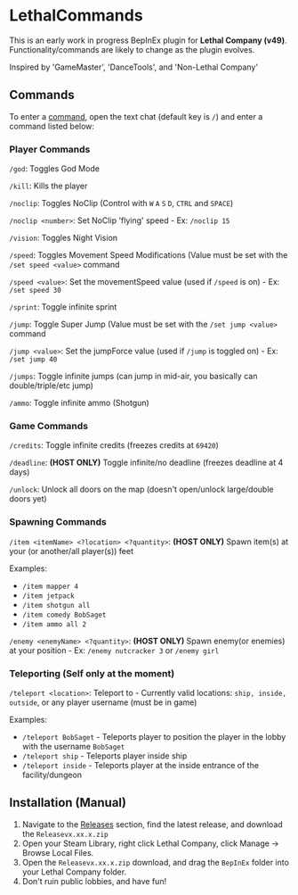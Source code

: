 # LethalCommands

This is an early work in progress BepInEx plugin for **Lethal Company (v49)**. Functionality/commands are likely to change as the plugin evolves.

Inspired by 'GameMaster', 'DanceTools', and 'Non-Lethal Company'

## Commands
To enter a [command](https://refactoring.guru/design-patterns/command), open the text chat (default key is `/`) and enter a command listed below:

### Player Commands

`/god`: Toggles God Mode

`/kill`: Kills the player

`/noclip`: Toggles NoClip (Control with `W` `A` `S` `D`, `CTRL` and `SPACE`)

`/noclip <number>`: Set NoClip 'flying' speed - Ex: `/noclip 15`

`/vision`: Toggles Night Vision

`/speed`: Toggles Movement Speed Modifications (Value must be set with the `/set speed <value>` command

`/speed <value>`: Set the movementSpeed value (used if `/speed` is on) - Ex: `/set speed 30`

`/sprint`: Toggle infinite sprint

`/jump`: Toggle Super Jump (Value must be set with the `/set jump <value>` command

`/jump <value>`: Set the jumpForce value (used if `/jump` is toggled on) - Ex: `/set jump 40`

`/jumps`: Toggle infinite jumps (can jump in mid-air, you basically can double/triple/etc jump)

`/ammo`: Toggle infinite ammo (Shotgun)

### Game Commands

`/credits`: Toggle infinite credits (freezes credits at `69420`)

`/deadline`: **(HOST ONLY)** Toggle infinite/no deadline (freezes deadline at 4 days)

`/unlock`: Unlock all doors on the map (doesn't open/unlock large/double doors yet)

### Spawning Commands

`/item <itemName> <?location> <?quantity>`: **(HOST ONLY)** Spawn item(s) at your (or another/all player(s)) feet

Examples: 
- `/item mapper 4`
- `/item jetpack`
- `/item shotgun all`
- `/item comedy BobSaget`
- `/item ammo all 2`

`/enemy <enemyName> <?quantity>`: **(HOST ONLY)** Spawn enemy(or enemies) at your position - Ex: `/enemy nutcracker 3` or `/enemy girl`

### Teleporting (Self only at the moment)

`/teleport <location>`: Teleport to <location> - Currently valid locations: `ship, inside, outside`, or any player username (must be in game)

Examples: 
- `/teleport BobSaget` - Teleports player to position the player in the lobby with the username `BobSaget`
- `/teleport ship` - Teleports player inside ship
- `/teleport inside` - Teleports player at the inside entrance of the facility/dungeon

## Installation (Manual)
1. Navigate to the [Releases](https://github.com/JamesTheRev13/LethalCommands/releases) section, find the latest release, and download the `Releasevx.xx.x.zip`
2. Open your Steam Library, right click Lethal Company, click Manage -> Browse Local Files.
3. Open the `Releasevx.xx.x.zip` download, and drag the `BepInEx` folder into your Lethal Company folder.
4. Don't ruin public lobbies, and have fun!
